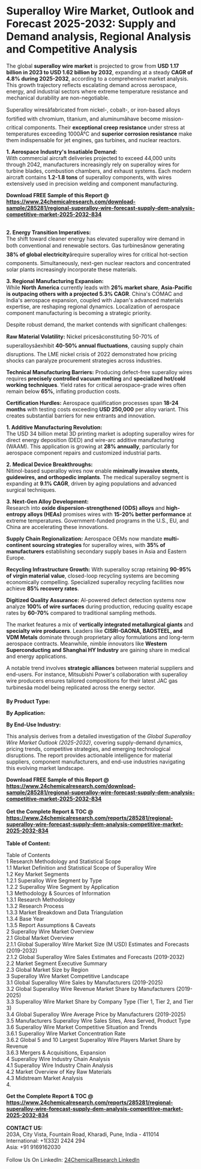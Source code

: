 <h1>Superalloy Wire Market, Outlook and Forecast 2025-2032: Supply and Demand analysis, Regional Analysis and Competitive Analysis</h1><p>The global <strong>superalloy wire market</strong> is projected to grow from <strong>USD 1.17 billion in 2023 to USD 1.62 billion by 2032</strong>, expanding at a steady <strong>CAGR of 4.8% during 2025-2032</strong>, according to a comprehensive market analysis. This growth trajectory reflects escalating demand across aerospace, energy, and industrial sectors where extreme temperature resistance and mechanical durability are non-negotiable.</p><p>Superalloy wiresâfabricated from nickel-, cobalt-, or iron-based alloys fortified with chromium, titanium, and aluminumâhave become mission-critical components. Their <strong>exceptional creep resistance</strong> under stress at temperatures exceeding 1000Â°C and <strong>superior corrosion resistance</strong> make them indispensable for jet engines, gas turbines, and nuclear reactors.</p><p><strong>1. Aerospace Industry's Insatiable Demand:</strong><br>
With commercial aircraft deliveries projected to exceed 44,000 units through 2042, manufacturers increasingly rely on superalloy wires for turbine blades, combustion chambers, and exhaust systems. Each modern aircraft contains <strong>1.2-1.8 tons</strong> of superalloy components, with wires extensively used in precision welding and component manufacturing.</p><div><b>Download FREE Sample of this Report @ 
            <a href="https://www.24chemicalresearch.com/download-sample/285281/regional-superalloy-wire-forecast-supply-dem-analysis-competitive-market-2025-2032-834">
            https://www.24chemicalresearch.com/download-sample/285281/regional-superalloy-wire-forecast-supply-dem-analysis-competitive-market-2025-2032-834</a></b></div><br><p><strong>2. Energy Transition Imperatives:</strong><br>
The shift toward cleaner energy has elevated superalloy wire demand in both conventional and renewable sectors. Gas turbinesânow generating <strong>38% of global electricity</strong>ârequire superalloy wires for critical hot-section components. Simultaneously, next-gen nuclear reactors and concentrated solar plants increasingly incorporate these materials.</p><p><strong>3. Regional Manufacturing Expansion:</strong><br>
While <strong>North America</strong> currently leads with <strong>26% market share</strong>, <strong>Asia-Pacific is outpacing others with a projected 5.3% CAGR</strong>. China's COMAC and India's aerospace expansion, coupled with Japan's advanced materials expertise, are reshaping regional dynamics. Localization of aerospace component manufacturing is becoming a strategic priority.</p><p>Despite robust demand, the market contends with significant challenges:</p><p><strong>Raw Material Volatility:</strong> Nickel pricesâconstituting 50-70% of superalloysâexhibit <strong>40-50% annual fluctuations</strong>, causing supply chain disruptions. The LME nickel crisis of 2022 demonstrated how pricing shocks can paralyze procurement strategies across industries.</p><p><strong>Technical Manufacturing Barriers:</strong> Producing defect-free superalloy wires requires <strong>precisely controlled vacuum melting</strong> and <strong>specialized hot/cold working techniques</strong>. Yield rates for critical aerospace-grade wires often remain below <strong>65%</strong>, inflating production costs.</p><p><strong>Certification Hurdles:</strong> Aerospace qualification processes span <strong>18-24 months</strong> with testing costs exceeding <strong>USD 250,000</strong> per alloy variant. This creates substantial barriers for new entrants and innovation.</p><p><strong>1. Additive Manufacturing Revolution:</strong><br>
The USD 34 billion metal 3D printing market is adopting superalloy wires for direct energy deposition (DED) and wire-arc additive manufacturing (WAAM). This application is growing at <strong>28% annually</strong>, particularly for aerospace component repairs and customized industrial parts.</p><p><strong>2. Medical Device Breakthroughs:</strong><br>
Nitinol-based superalloy wires now enable <strong>minimally invasive stents, guidewires, and orthopedic implants</strong>. The medical superalloy segment is expanding at <strong>9.1% CAGR</strong>, driven by aging populations and advanced surgical techniques.</p><p><strong>3. Next-Gen Alloy Development:</strong><br>
Research into <strong>oxide dispersion-strengthened (ODS) alloys</strong> and <strong>high-entropy alloys (HEAs)</strong> promises wires with <strong>15-20% better performance</strong> at extreme temperatures. Government-funded programs in the U.S., EU, and China are accelerating these innovations.</p><p><strong>Supply Chain Regionalization:</strong> Aerospace OEMs now mandate <strong>multi-continent sourcing strategies</strong> for superalloy wires, with <strong>35% of manufacturers</strong> establishing secondary supply bases in Asia and Eastern Europe.</p><p><strong>Recycling Infrastructure Growth:</strong> With superalloy scrap retaining <strong>90-95% of virgin material value</strong>, closed-loop recycling systems are becoming economically compelling. Specialized superalloy recycling facilities now achieve <strong>85% recovery rates</strong>.</p><p><strong>Digitized Quality Assurance:</strong> AI-powered defect detection systems now analyze <strong>100% of wire surfaces</strong> during production, reducing quality escape rates by <strong>60-70%</strong> compared to traditional sampling methods.</p><p>The market features a mix of <strong>vertically integrated metallurgical giants</strong> and <strong>specialty wire producers</strong>. Leaders like <strong>CISRI-GAONA, BAOSTEEL, and VDM Metals</strong> dominate through proprietary alloy formulations and long-term aerospace contracts. Meanwhile, nimble innovators like <strong>Western Superconducting and Shanghai HY Industry</strong> are gaining share in medical and energy applications.</p><p>A notable trend involves <strong>strategic alliances</strong> between material suppliers and end-users. For instance, Mitsubishi Power's collaboration with superalloy wire producers ensures tailored compositions for their latest JAC gas turbinesâa model being replicated across the energy sector.</p><p><strong>By Product Type:</strong></p><p><strong>By Application:</strong></p><p><strong>By End-Use Industry:</strong></p><p>This analysis derives from a detailed investigation of the <em>Global Superalloy Wire Market Outlook (2025-2032)</em>, covering supply-demand dynamics, pricing trends, competitive strategies, and emerging technological disruptions. The report provides actionable intelligence for material suppliers, component manufacturers, and end-use industries navigating this evolving market landscape.</p><div><b>Download FREE Sample of this Report @ 
            <a href="https://www.24chemicalresearch.com/download-sample/285281/regional-superalloy-wire-forecast-supply-dem-analysis-competitive-market-2025-2032-834">
            https://www.24chemicalresearch.com/download-sample/285281/regional-superalloy-wire-forecast-supply-dem-analysis-competitive-market-2025-2032-834</a></b></div><br><div><b>Get the Complete Report & TOC @ 
            <a href="https://www.24chemicalresearch.com/reports/285281/regional-superalloy-wire-forecast-supply-dem-analysis-competitive-market-2025-2032-834">
            https://www.24chemicalresearch.com/reports/285281/regional-superalloy-wire-forecast-supply-dem-analysis-competitive-market-2025-2032-834</a></b></div><br>
            <b>Table of Content:</b><p>Table of Contents<br />
1 Research Methodology and Statistical Scope<br />
1.1 Market Definition and Statistical Scope of Superalloy Wire<br />
1.2 Key Market Segments<br />
1.2.1 Superalloy Wire Segment by Type<br />
1.2.2 Superalloy Wire Segment by Application<br />
1.3 Methodology & Sources of Information<br />
1.3.1 Research Methodology<br />
1.3.2 Research Process<br />
1.3.3 Market Breakdown and Data Triangulation<br />
1.3.4 Base Year<br />
1.3.5 Report Assumptions & Caveats<br />
2 Superalloy Wire Market Overview<br />
2.1 Global Market Overview<br />
2.1.1 Global Superalloy Wire Market Size (M USD) Estimates and Forecasts (2019-2032)<br />
2.1.2 Global Superalloy Wire Sales Estimates and Forecasts (2019-2032)<br />
2.2 Market Segment Executive Summary<br />
2.3 Global Market Size by Region<br />
3 Superalloy Wire Market Competitive Landscape<br />
3.1 Global Superalloy Wire Sales by Manufacturers (2019-2025)<br />
3.2 Global Superalloy Wire Revenue Market Share by Manufacturers (2019-2025)<br />
3.3 Superalloy Wire Market Share by Company Type (Tier 1, Tier 2, and Tier 3)<br />
3.4 Global Superalloy Wire Average Price by Manufacturers (2019-2025)<br />
3.5 Manufacturers Superalloy Wire Sales Sites, Area Served, Product Type<br />
3.6 Superalloy Wire Market Competitive Situation and Trends<br />
3.6.1 Superalloy Wire Market Concentration Rate<br />
3.6.2 Global 5 and 10 Largest Superalloy Wire Players Market Share by Revenue<br />
3.6.3 Mergers & Acquisitions, Expansion<br />
4 Superalloy Wire Industry Chain Analysis<br />
4.1 Superalloy Wire Industry Chain Analysis<br />
4.2 Market Overview of Key Raw Materials<br />
4.3 Midstream Market Analysis<br />
4.</p><div><b>Get the Complete Report & TOC @ 
            <a href="https://www.24chemicalresearch.com/reports/285281/regional-superalloy-wire-forecast-supply-dem-analysis-competitive-market-2025-2032-834">
            https://www.24chemicalresearch.com/reports/285281/regional-superalloy-wire-forecast-supply-dem-analysis-competitive-market-2025-2032-834</a></b></div><br><b>CONTACT US:</b><br>
            203A, City Vista, Fountain Road, Kharadi, Pune, India - 411014<br>
            International: +1(332) 2424 294<br>
            Asia: +91 9169162030 <br><br>
            Follow Us On LinkedIn: <a href="https://www.linkedin.com/company/24chemicalresearch/">24ChemicalResearch LinkedIn</a>